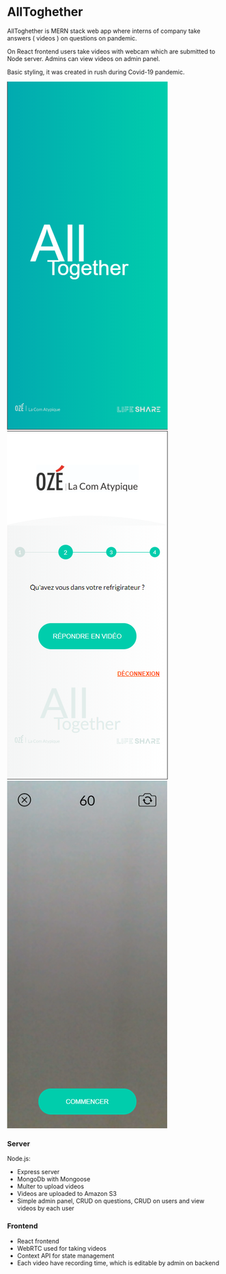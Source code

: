 # AllToghether
AllToghether is MERN stack web app where interns of company take answers ( videos ) on questions on pandemic.

On React frontend users take videos with webcam which are submitted to Node server. Admins can view videos on admin panel.

Basic styling, it was created in rush during Covid-19 pandemic.

![Open](https://github.com/kuzma031/allTogether/blob/master/screenshots/open.png)
![Questions](https://github.com/kuzma031/allTogether/blob/master/screenshots/questionline.png)
![Camera](https://github.com/kuzma031/allTogether/blob/master/screenshots/camera.png)

### Server

Node.js: 

* Express server
* MongoDb with Mongoose
* Multer to upload videos
* Videos are uploaded to Amazon S3
* Simple admin panel, CRUD on questions, CRUD on users and view videos by each user

### Frontend

* React frontend
* WebRTC used for taking videos
* Context API for state management
* Each video have recording time, which is editable by admin on backend